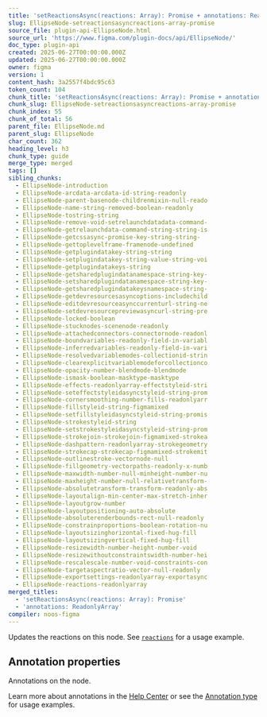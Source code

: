 ```yaml
---
title: 'setReactionsAsync(reactions: Array): Promise + annotations: ReadonlyArray'
slug: EllipseNode-setreactionsasyncreactions-array-promise
source_file: plugin-api-EllipseNode.html
source_url: 'https://www.figma.com/plugin-docs/api/EllipseNode/'
doc_type: plugin-api
created: 2025-06-27T00:00:00.000Z
updated: 2025-06-27T00:00:00.000Z
owner: figma
version: 1
content_hash: 3a2557f4bdc95c63
token_count: 104
chunk_title: 'setReactionsAsync(reactions: Array): Promise + annotations: ReadonlyArray'
chunk_slug: EllipseNode-setreactionsasyncreactions-array-promise
chunk_index: 55
chunk_of_total: 56
parent_file: EllipseNode.md
parent_slug: EllipseNode
char_count: 362
heading_level: h3
chunk_type: guide
merge_type: merged
tags: []
sibling_chunks:
  - EllipseNode-introduction
  - EllipseNode-arcdata-arcdata-id-string-readonly
  - EllipseNode-parent-basenode-childrenmixin-null-reado
  - EllipseNode-name-string-removed-boolean-readonly
  - EllipseNode-tostring-string
  - EllipseNode-remove-void-setrelaunchdatadata-command-
  - EllipseNode-getrelaunchdata-command-string-string-is
  - EllipseNode-getcssasync-promise-key-string-string-
  - EllipseNode-gettoplevelframe-framenode-undefined
  - EllipseNode-getplugindatakey-string-string
  - EllipseNode-setplugindatakey-string-value-string-voi
  - EllipseNode-getplugindatakeys-string
  - EllipseNode-getsharedplugindatanamespace-string-key-
  - EllipseNode-setsharedplugindatanamespace-string-key-
  - EllipseNode-getsharedplugindatakeysnamespace-string-
  - EllipseNode-getdevresourcesasyncoptions-includechild
  - EllipseNode-editdevresourceasynccurrenturl-string-ne
  - EllipseNode-setdevresourcepreviewasyncurl-string-pre
  - EllipseNode-locked-boolean
  - EllipseNode-stucknodes-scenenode-readonly
  - EllipseNode-attachedconnectors-connectornode-readonl
  - EllipseNode-boundvariables-readonly-field-in-variabl
  - EllipseNode-inferredvariables-readonly-field-in-vari
  - EllipseNode-resolvedvariablemodes-collectionid-strin
  - EllipseNode-clearexplicitvariablemodeforcollectionco
  - EllipseNode-opacity-number-blendmode-blendmode
  - EllipseNode-ismask-boolean-masktype-masktype
  - EllipseNode-effects-readonlyarray-effectstyleid-stri
  - EllipseNode-seteffectstyleidasyncstyleid-string-prom
  - EllipseNode-cornersmoothing-number-fills-readonlyarr
  - EllipseNode-fillstyleid-string-figmamixed
  - EllipseNode-setfillstyleidasyncstyleid-string-promis
  - EllipseNode-strokestyleid-string
  - EllipseNode-setstrokestyleidasyncstyleid-string-prom
  - EllipseNode-strokejoin-strokejoin-figmamixed-strokea
  - EllipseNode-dashpattern-readonlyarray-strokegeometry
  - EllipseNode-strokecap-strokecap-figmamixed-strokemit
  - EllipseNode-outlinestroke-vectornode-null
  - EllipseNode-fillgeometry-vectorpaths-readonly-x-numb
  - EllipseNode-maxwidth-number-null-minheight-number-nu
  - EllipseNode-maxheight-number-null-relativetransform-
  - EllipseNode-absolutetransform-transform-readonly-abs
  - EllipseNode-layoutalign-min-center-max-stretch-inher
  - EllipseNode-layoutgrow-number
  - EllipseNode-layoutpositioning-auto-absolute
  - EllipseNode-absoluterenderbounds-rect-null-readonly
  - EllipseNode-constrainproportions-boolean-rotation-nu
  - EllipseNode-layoutsizinghorizontal-fixed-hug-fill
  - EllipseNode-layoutsizingvertical-fixed-hug-fill
  - EllipseNode-resizewidth-number-height-number-void
  - EllipseNode-resizewithoutconstraintswidth-number-hei
  - EllipseNode-rescalescale-number-void-constraints-con
  - EllipseNode-targetaspectratio-vector-null-readonly
  - EllipseNode-exportsettings-readonlyarray-exportasync
  - EllipseNode-reactions-readonlyarray
merged_titles:
  - 'setReactionsAsync(reactions: Array): Promise'
  - 'annotations: ReadonlyArray'
compiler: noos-figma
---
```


Updates the reactions on this node. See [`reactions`](/plugin-docs/api/properties/nodes-reactions/)
 for a usage example.

## Annotation properties

Annotations on the node.

Learn more about annotations in the [Help Center](https://help.figma.com/hc/en-us/articles/20774752502935)
 or see the [Annotation type](/plugin-docs/api/Annotation/)
 for usage examples.
